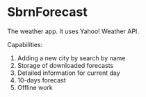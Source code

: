 # SbrnForecast
The weather app. It uses Yahoo! Weather API.

Capabilities:
1) Adding a new city by search by name
2) Storage of downloaded forecasts
3) Detailed information for current day
4) 10-days forecast
5) Offline work
